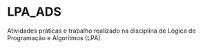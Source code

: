 # LPA_ADS
Atividades práticas e trabalho realizado na disciplina de Lógica de Programação e Algoritmos (LPA).
